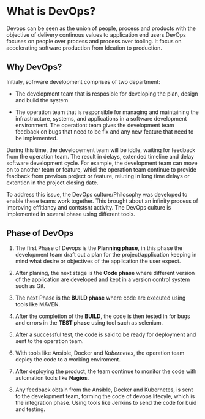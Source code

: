 # What is DevOps?

Devops can be seen as the union of people, process and products with the objective of delivery continous values to application end users.DevOps focuses  on people over process and process over tooling. It focus on accelerating software production from Ideation to production.

## Why DevOps?

 Initialy, sofrware development comprises of two department:

- The development team that is resposible for developing the plan, design and build the system. 
  
- The operation team that is responsible for managing and maintaining the infrastructure, systems, and applications in a software development environment. The operationt team gives the development team feedback on bugs that need to be fix and any new feature that need to be implemented.
  
During this time, the developement team will be iddle, waiting for feedback from the operation team. The result in delays, extended timeline and delay software development cycle. For example, the development team can move on to another team or feature, whiel the operation team continue to provide feadback from previous project or feature, reluting in long time delays or extention in the project closing date. 

To address this issue, the DevOps culture/Philosophy was developed to enable these teams work together. This brought about an infinity process of improving effitiancy and contstsnt activity.
The DevOps culture is implemented in several phase using different tools.

## Phase of DevOps

1. The first Phase of  Devops is the **Planning phase**, in this phase the development team draft out a plan for the project/application keeping in mind what  desire or objectives  of the application the user expect.

2. After planing, the next stage is the **Code phase** where different version of the application are developed and kept in a version control system such as Git. 
3. The next Phase is the **BUILD phase** where code are executed using tools like MAVEN.
4. After the completion of the **BUILD**, the code is then tested in for bugs and errors in the **TEST phase** using tool such as selenium.
5. After a successful test, the code is said to be ready for deployment and sent to the operation team.  
6. With   tools like Ansible, Docker and *Kubernetes*, the operation team deploy the code to a working enviroment. 
7. After deploying the product, the team continue to monitor the code  with automation tools like **Nagios**. 
8. Any feedback obtain from the Ansible, Docker and Kubernetes, is sent to the development team, forming the code of devops lifecyle, which is the integration phase. Using tools like Jenkins to send the code for buid and testing. 